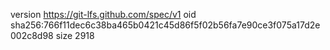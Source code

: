 version https://git-lfs.github.com/spec/v1
oid sha256:766f11dec6c38ba465b0421c45d86f5f02b56fa7e90ce3f075a17d2e002c8d98
size 2918
